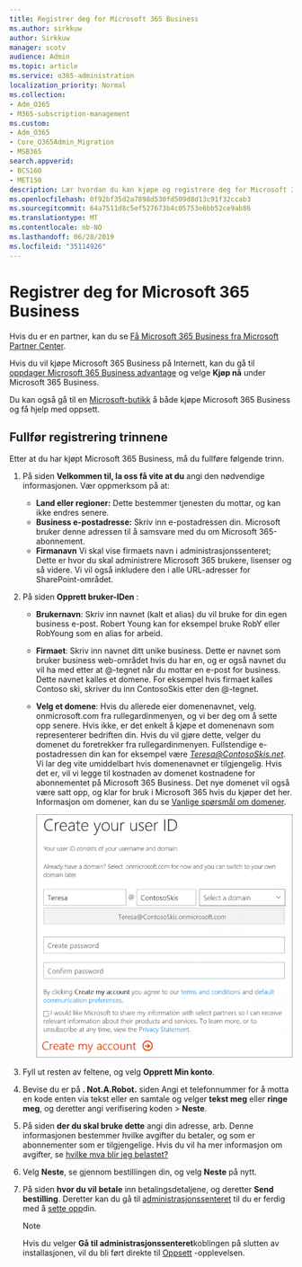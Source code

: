 ```yaml
---
title: Registrer deg for Microsoft 365 Business
ms.author: sirkkuw
author: Sirkkuw
manager: scotv
audience: Admin
ms.topic: article
ms.service: o365-administration
localization_priority: Normal
ms.collection:
- Adm_O365
- M365-subscription-management
ms.custom:
- Adm_O365
- Core_O365Admin_Migration
- MSB365
search.appverid:
- BCS160
- MET150
description: Lær hvordan du kan kjøpe og registrere deg for Microsoft 365 Business.
ms.openlocfilehash: 0f92bf35d2a7898d530fd509d8d13c91f32ccab3
ms.sourcegitcommit: 64a7511d8c5ef527673b4c05753e6bb52ce9ab86
ms.translationtype: MT
ms.contentlocale: nb-NO
ms.lasthandoff: 06/20/2019
ms.locfileid: "35114926"
---
```

# <a name="sign-up-for-microsoft-365-business"></a>Registrer deg for Microsoft 365 Business

Hvis du er en partner, kan du se [Få Microsoft 365 Business fra Microsoft Partner Center](get-microsoft-365-business.md#get-microsoft-365-business-from-microsoft-partner-center).

Hvis du vil kjøpe Microsoft 365 Business på Internett, kan du gå til [oppdager Microsoft 365 Business advantage](https://www.microsoft.com/microsoft-365/business#pmg-cmp-desktop) og velge **Kjøp nå** under Microsoft 365 Business.

Du kan også gå til en [Microsoft-butikk](https://www.microsoft.com/en-us/store/locations/find-a-store?icid=en-us_UF_FAS) å både kjøpe Microsoft 365 Business og få hjelp med oppsett.

## <a name="complete-the-sign-up-steps"></a>Fullfør registrering trinnene

Etter at du har kjøpt Microsoft 365 Business, må du fullføre følgende trinn.

1. På siden **Velkommen til, la oss få vite at du** angi den nødvendige informasjonen. Vær oppmerksom på at:
 
    -  **Land eller regioner:** Dette bestemmer tjenesten du mottar, og kan ikke endres senere.
    - **Business e-postadresse:** Skriv inn e-postadressen din. Microsoft bruker denne adressen til å samsvare med du om Microsoft 365-abonnement.
    - **Firmanavn** Vi skal vise firmaets navn i administrasjonssenteret; Dette er hvor du skal administrere Microsoft 365 brukere, lisenser og så videre. Vi vil også inkludere den i alle URL-adresser for SharePoint-området.

2. På siden **Opprett bruker-IDen** :

    - **Brukernavn**: Skriv inn navnet (kalt et alias) du vil bruke for din egen business e-post. Robert Young kan for eksempel bruke RobY eller RobYoung som en alias for arbeid.
    - **Firmaet**: Skriv inn navnet ditt unike business. Dette er navnet som bruker business web-området hvis du har en, og er også navnet du vil ha med etter at @-tegnet når du mottar en e-post for business. Dette navnet kalles et domene. For eksempel hvis firmaet kalles Contoso ski, skriver du inn ContosoSkis etter den @-tegnet.
    - **Velg et domene**: Hvis du allerede eier domenenavnet, velg. onmicrosoft.com fra rullegardinmenyen, og vi ber deg om å sette opp senere. Hvis ikke, er det enkelt å kjøpe et domenenavn som representerer bedriften din. Hvis du vil gjøre dette, velger du domenet du foretrekker fra rullegardinmenyen. Fullstendige e-postadressen din kan for eksempel være *Teresa@ContosoSkis.net*. Vi lar deg vite umiddelbart hvis domenenavnet er tilgjengelig. Hvis det er, vil vi legge til kostnaden av domenet kostnadene for abonnementet på Microsoft 365 Business. Det nye domenet vil også være satt opp, og klar for bruk i Microsoft 365 hvis du kjøper det her. Informasjon om domener, kan du se [Vanlige spørsmål om domener](https://docs.microsoft.com/office365/admin/setup/domains-faq).
    
        ![Skjermbilde opprette bruker-ID-side.](media/signinuserid.png)

3. Fyll ut resten av feltene, og velg **Opprett Min konto**.
4. Bevise du er på **. Not.A.Robot.** siden Angi et telefonnummer for å motta en kode enten via tekst eller en samtale og velger **tekst meg** eller **ringe meg**, og deretter angi verifisering koden \> **Neste**.
5. På siden **der du skal bruke dette** angi din adresse, arb. Denne informasjonen bestemmer hvilke avgifter du betaler, og som er abonnementer som er tilgjengelige. Hvis du vil ha mer informasjon om avgifter, se [hvilke mva blir jeg belastet?](https://docs.microsoft.com/office365/admin/subscriptions-and-billing/what-tax-will-i-be-charged?view=o365-worldwide) 
1. Velg **Neste**, se gjennom bestillingen din, og velg **Neste** på nytt.
1. På siden **hvor du vil betale** inn betalingsdetaljene, og deretter **Send bestilling**.
    Deretter kan du gå til [administrasjonssenteret](https://docs.microsoft.com/en-us/office365/admin/subscriptions-and-billing/what-tax-will-i-be-charged?view=o365-worldwide) til du er ferdig med å [sette opp](set-up.md)din.

    > [!NOTE]
    > Hvis du velger **Gå til administrasjonssenteret**koblingen på slutten av installasjonen, vil du bli ført direkte til [Oppsett](set-up.md) -opplevelsen.